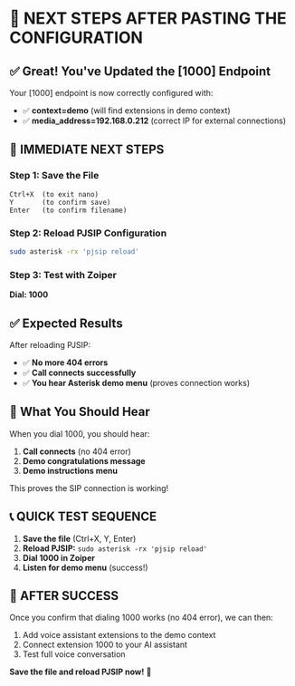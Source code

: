 # 🚀 NEXT STEPS AFTER PASTING THE CONFIGURATION

## ✅ Great! You've Updated the [1000] Endpoint

Your [1000] endpoint is now correctly configured with:
- ✅ **context=demo** (will find extensions in demo context)
- ✅ **media_address=192.168.0.212** (correct IP for external connections)

## 🔧 IMMEDIATE NEXT STEPS

### Step 1: Save the File
```
Ctrl+X  (to exit nano)
Y       (to confirm save)
Enter   (to confirm filename)
```

### Step 2: Reload PJSIP Configuration
```bash
sudo asterisk -rx 'pjsip reload'
```

### Step 3: Test with Zoiper
**Dial: 1000**

## ✅ Expected Results

After reloading PJSIP:
- ✅ **No more 404 errors**
- ✅ **Call connects successfully**
- ✅ **You hear Asterisk demo menu** (proves connection works)

## 🎯 What You Should Hear

When you dial 1000, you should hear:
1. **Call connects** (no 404 error)
2. **Demo congratulations message**
3. **Demo instructions menu**

This proves the SIP connection is working!

## 📞 QUICK TEST SEQUENCE

1. **Save the file** (Ctrl+X, Y, Enter)
2. **Reload PJSIP:** `sudo asterisk -rx 'pjsip reload'`
3. **Dial 1000 in Zoiper**
4. **Listen for demo menu** (success!)

## 🚀 AFTER SUCCESS

Once you confirm that dialing 1000 works (no 404 error), we can then:
1. Add voice assistant extensions to the demo context
2. Connect extension 1000 to your AI assistant
3. Test full voice conversation

**Save the file and reload PJSIP now!** 🎉
